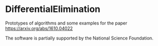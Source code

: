 # DifferentialElimination
Prototypes of algorithms and some examples for the paper https://arxiv.org/abs/1610.04022

The software is partially supported by the National Science Foundation.
